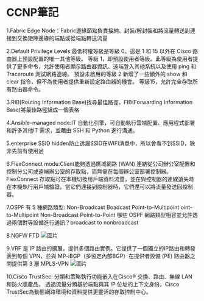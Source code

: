 CCNP筆記
===
1.Fabric Edge Node：Fabric邊緣節點負責接納、封裝/解封裝和將流量轉送到連接到交換矩陣邊緣的端點或從端點轉送流量
     
2.Default Privilege Levels:最低特權等級是等級 0。這是 1 和 15 以外在 Cisco 路由器上預設配置的唯一其他等級。
等級 1，即預設使用者等級。此等級為使用者提供了更多命令，允許使用者顯示路由器資訊、遠端登入其他系統以及使用 ping 和 Traceroute 測試網路連線。
預設未啟用的等級 2 新增了一些額外的 show 和clear 指令，但不為使用者提供重新設定路由器的機會。
等級15，允許完全存取所有路由器命令。

3.RIB(Routing Information Base)找尋最佳路徑，FIB(Forwarding Information Base)將最佳路徑組成一個表格

4.Ansible-managed node:IT 自動化引擎，可自動執行雲端配置、應用程式部署和許多其他IT 需求，並藉由 SSH 和 Python 進行溝通。

5.enterprise SSID hidden防止透漏SSID在WIFI清單中，所以會看不到SSID，除非先前有使用過 

6.FlexConnect mode:Client能夠透過廣域網路 (WAN) 連結從公司辦公室配置和控制分公司或遠端辦公室的存取點，而無需在每個辦公室部署控制器。
       FlexConnect 存取點可在本機切換用戶端資料流量，並在與控制器的連線遺失時在本機執行用戶端驗證。當它們連接到控制器時，它們還可以將流量發送回控制器。

7.OSPF 有 5 種網路類型:
 Non-Broadcast
 Boadcast
 Point-to-Multipoint
 oint-to-Multipoint Non-Broadcast
 Point-to-Point
 哪些 OSPF 網路類型相容並允許透過兩個對等設備進行通訊？broadcast to nonbroadcast 

8.NGFW FTD
![圖片](https://github.com/favorite986141/jamescao/assets/125249893/83a49b5e-efcc-42d4-b5a4-fc5edd47c0f6)

9.VRF 是 IP 路由的擴展，提供多個路由實例。它提供了一個獨立的IP路由和轉發表到每個 VPN，並與 MP-iBGP（多協定內部BGP）在提供者設備 (PE) 路由器之間提供第 3 層 MPLS-VPN
![圖片](https://github.com/favorite986141/jamescao/assets/125249893/caa6dfb5-04ac-4597-98ea-1461c87806fa)

10.Cisco TrustSec:
分類和策略執行功能嵌入在Cisco® 交換、路由、無線 LAN 和防火牆產品。
透過流量分類基於端點與其 IP 位址的上下文身份，Cisco TrustSec為動態網路環境和資料提供更靈活的存取控制中心。
